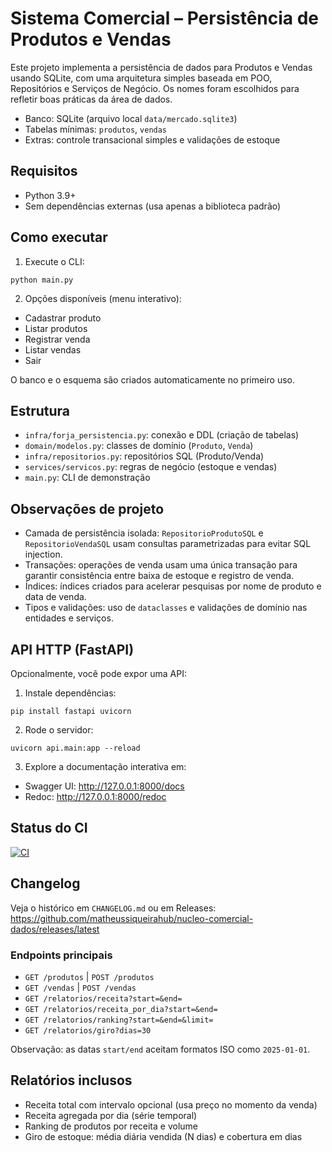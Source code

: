 # Sistema Comercial – Persistência de Produtos e Vendas

Este projeto implementa a persistência de dados para Produtos e Vendas usando SQLite, com uma arquitetura simples baseada em POO, Repositórios e Serviços de Negócio. Os nomes foram escolhidos para refletir boas práticas da área de dados.

- Banco: SQLite (arquivo local `data/mercado.sqlite3`)
- Tabelas mínimas: `produtos`, `vendas`
- Extras: controle transacional simples e validações de estoque

## Requisitos

- Python 3.9+
- Sem dependências externas (usa apenas a biblioteca padrão)

## Como executar

1. Execute o CLI:

```
python main.py
```

2. Opções disponíveis (menu interativo):
- Cadastrar produto
- Listar produtos
- Registrar venda
- Listar vendas
- Sair

O banco e o esquema são criados automaticamente no primeiro uso.

## Estrutura

- `infra/forja_persistencia.py`: conexão e DDL (criação de tabelas)
- `domain/modelos.py`: classes de domínio (`Produto`, `Venda`)
- `infra/repositorios.py`: repositórios SQL (Produto/Venda)
- `services/servicos.py`: regras de negócio (estoque e vendas)
- `main.py`: CLI de demonstração

## Observações de projeto

- Camada de persistência isolada: `RepositorioProdutoSQL` e `RepositorioVendaSQL` usam consultas parametrizadas para evitar SQL injection.
- Transações: operações de venda usam uma única transação para garantir consistência entre baixa de estoque e registro de venda.
- Índices: índices criados para acelerar pesquisas por nome de produto e data de venda.
- Tipos e validações: uso de `dataclasses` e validações de domínio nas entidades e serviços.

## API HTTP (FastAPI)

Opcionalmente, você pode expor uma API:

1. Instale dependências:

```
pip install fastapi uvicorn
```

2. Rode o servidor:

```
uvicorn api.main:app --reload
```

3. Explore a documentação interativa em:
- Swagger UI: http://127.0.0.1:8000/docs
- Redoc: http://127.0.0.1:8000/redoc

## Status do CI

[![CI](https://github.com/matheussiqueirahub/nucleo-comercial-dados/actions/workflows/ci.yml/badge.svg?branch=main)](https://github.com/matheussiqueirahub/nucleo-comercial-dados/actions/workflows/ci.yml)

## Changelog

Veja o histórico em `CHANGELOG.md` ou em Releases: https://github.com/matheussiqueirahub/nucleo-comercial-dados/releases/latest

### Endpoints principais
- `GET /produtos` | `POST /produtos`
- `GET /vendas` | `POST /vendas`
- `GET /relatorios/receita?start=&end=`
- `GET /relatorios/receita_por_dia?start=&end=`
- `GET /relatorios/ranking?start=&end=&limit=`
- `GET /relatorios/giro?dias=30`

Observação: as datas `start/end` aceitam formatos ISO como `2025-01-01`.

## Relatórios inclusos

- Receita total com intervalo opcional (usa preço no momento da venda)
- Receita agregada por dia (série temporal)
- Ranking de produtos por receita e volume
- Giro de estoque: média diária vendida (N dias) e cobertura em dias
